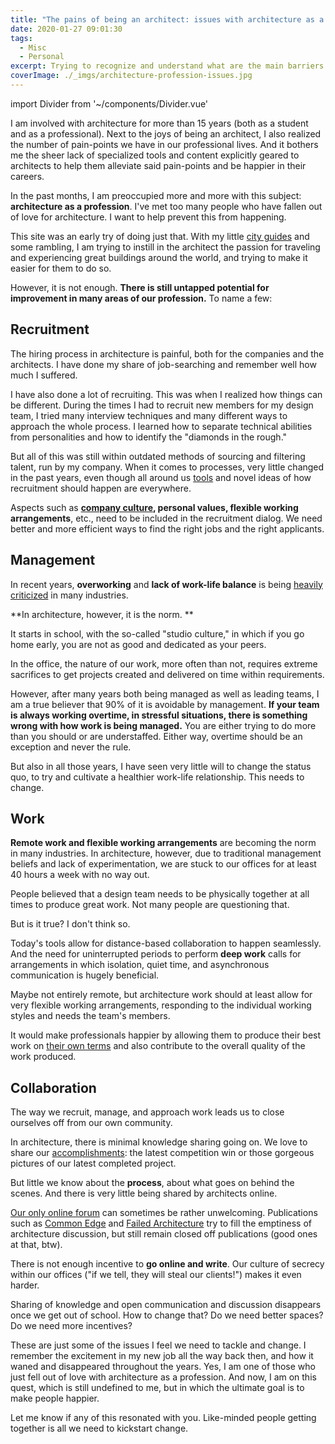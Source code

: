 ```yaml
---
title: "The pains of being an architect: issues with architecture as a profession"
date: 2020-01-27 09:01:30
tags:
  - Misc
  - Personal  
excerpt: Trying to recognize and understand what are the main barriers for a happier life as an architect.
coverImage: ./_imgs/architecture-profession-issues.jpg
---
```

import Divider from '~/components/Divider.vue'


I am involved with architecture for more than 15 years (both as a student and as a professional). Next to the joys of being an architect, I also realized the number of pain-points we have in our professional lives. And it bothers me the sheer lack of specialized tools and content explicitly geared to architects to help them alleviate said pain-points and be happier in their careers.

In the past months, I am preoccupied more and more with this subject: **architecture as a profession**. I've met too many people who have fallen out of love for architecture. I want to help prevent this from happening. 

This site was an early try of doing just that. With my little [city guides](https://theforeignarchitect.com/guides/) and some rambling, I am trying to instill in the architect the passion for traveling and experiencing great buildings around the world, and trying to make it easier for them to do so.

However, it is not enough. **There is still untapped potential for improvement in many areas of our profession.** To name a few:

## Recruitment

The hiring process in architecture is painful, both for the companies and the architects. I have done my share of job-searching and remember well how much I suffered. 

I have also done a lot of recruiting. This was when I realized how things can be different. During the times I had to recruit new members for my design team, I tried many interview techniques and many different ways to approach the whole process. I learned how to separate technical abilities from personalities and how to identify the "diamonds in the rough." 

But all of this was still within outdated methods of sourcing and filtering talent, run by my company. When it comes to processes, very little changed in the past years, even though all around us [tools](https://crash.co) and novel ideas of how recruitment should happen are everywhere. 

Aspects such as **[company culture](https://www.keyvalues.com/), personal values, flexible working arrangements**, etc., need to be included in the recruitment dialog. We need better and more efficient ways to find the right jobs and the right applicants. 

## Management

In recent years, **overworking** and **lack of work-life balance** is being [heavily criticized](https://m.signalvnoise.com/being-tired-isnt-a-badge-of-honor/) in many industries. 

**In architecture, however, it is the norm. **

It starts in school, with the so-called "studio culture," in which if you go home early, you are not as good and dedicated as your peers. 

In the office, the nature of our work, more often than not, requires extreme sacrifices to get projects created and delivered on time within requirements. 

However, after many years both being managed as well as leading teams, I am a true believer that 90% of it is avoidable by management. **If your team is always working overtime, in stressful situations, there is something wrong with how work is being managed.** You are either trying to do more than you should or are understaffed. Either way, overtime should be an exception and never the rule.

But also in all those years, I have seen very little will to change the status quo, to try and cultivate a healthier work-life relationship. This needs to change. 

## Work

**Remote work and flexible working arrangements** are becoming the norm in many industries. In architecture, however, due to traditional management beliefs and lack of experimentation, we are stuck to our offices for at least 40 hours a week with no way out. 

People believed that a design team needs to be physically together at all times to produce great work. Not many people are questioning that. 

But is it true? I don't think so. 

Today's tools allow for distance-based collaboration to happen seamlessly. And the need for uninterrupted periods to perform **deep work** calls for arrangements in which isolation, quiet time, and asynchronous communication is hugely beneficial. 

Maybe not entirely remote, but architecture work should at least allow for very flexible working arrangements, responding to the individual working styles and needs the team's members. 

It would make professionals happier by allowing them to produce their best work on [their own terms](https://m.signalvnoise.com/why-i-work-remotely-hint-it-has-nothing-to-do-with-productivity/) and also contribute to the overall quality of the work produced.

## Collaboration

The way we recruit, manage, and approach work leads us to close ourselves off from our own community. 

In architecture, there is minimal knowledge sharing going on. We love to share our [accomplishments](https://dezeen.com): the latest competition win or those gorgeous pictures of our latest completed project. 

But little we know about the **process**, about what goes on behind the scenes. And there is very little being shared by architects online. 

[Our only online forum](https://archinect.com/forum) can sometimes be rather unwelcoming. Publications such as [Common Edge](https://commonedge.org/) and [Failed Architecture](https://failedarchitecture.com/) try to fill the emptiness of architecture discussion, but still remain closed off publications (good ones at that, btw). 

There is not enough incentive to **go online and write**. Our culture of secrecy within our offices ("if we tell, they will steal our clients!") makes it even harder. 

Sharing of knowledge and open communication and discussion disappears once we get out of school. How to change that? Do we need better spaces? Do we need more incentives?

<divider />

These are just some of the issues I feel we need to tackle and change. I remember the excitement in my new job all the way back then, and how it waned and disappeared throughout the years. Yes, I am one of those who just fell out of love with architecture as a profession. And now, I am on this quest, which is still undefined to me, but in which the ultimate goal is to make people happier. 

Let me know if any of this resonated with you. Like-minded people getting together is all we need to kickstart change.

